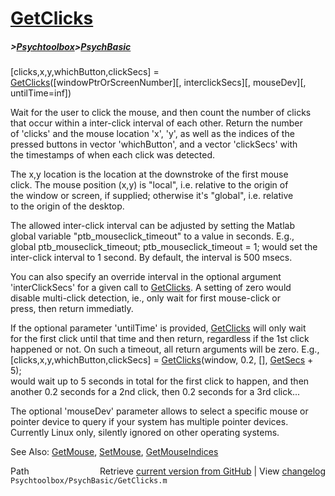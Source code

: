 # [GetClicks](GetClicks)
##### >[Psychtoolbox](Psychtoolbox)>[PsychBasic](PsychBasic)

[clicks,x,y,whichButton,clickSecs] = [GetClicks](GetClicks)([windowPtrOrScreenNumber][, interclickSecs][, mouseDev][, untilTime=inf])  
  
Wait for the user to click the mouse, and then count the number of clicks  
that occur within a inter-click interval of each other. Return the number  
of 'clicks' and the mouse location 'x', 'y', as well as the indices of the  
pressed buttons in vector 'whichButton', and a vector 'clickSecs' with  
the timestamps of when each click was detected.  
  
The x,y location is the location at the downstroke of the first mouse  
click. The mouse position (x,y) is "local", i.e. relative to the origin of  
the window or screen, if supplied; otherwise it's "global", i.e. relative  
to the origin of the desktop.  
  
The allowed inter-click interval can be adjusted by setting the Matlab  
global variable "ptb\_mouseclick\_timeout" to a value in seconds. E.g.,  
global ptb\_mouseclick\_timeout; ptb\_mouseclick\_timeout = 1; would set the  
inter-click interval to 1 second. By default, the interval is 500 msecs.  
  
You can also specify an override interval in the optional argument  
'interClickSecs' for a given call to [GetClicks](GetClicks). A setting of zero would  
disable multi-click detection, ie., only wait for first mouse-click or  
press, then return immediatly.  
  
If the optional parameter 'untilTime' is provided, [GetClicks](GetClicks) will only wait  
for the first click until that time and then return, regardless if the 1st click  
happened or not. On such a timeout, all return arguments will be zero. E.g.,  
[clicks,x,y,whichButton,clickSecs] = [GetClicks](GetClicks)(window, 0.2, [], [GetSecs](GetSecs) + 5);  
would wait up to 5 seconds in total for the first click to happen, and then  
another 0.2 seconds for a 2nd click, then 0.2 seconds for a 3rd click...  
  
The optional 'mouseDev' parameter allows to select a specific mouse or  
pointer device to query if your system has multiple pointer devices.  
Currently Linux only, silently ignored on other operating systems.  
  
See Also: [GetMouse](GetMouse), [SetMouse](SetMouse), [GetMouseIndices](GetMouseIndices)  




<div class="code_header" style="text-align:right;">
  <span style="float:left;">Path&nbsp;&nbsp;</span> <span class="counter">Retrieve <a href=
  "https://raw.github.com/Psychtoolbox-3/Psychtoolbox-3/beta/Psychtoolbox/PsychBasic/GetClicks.m">current version from GitHub</a> | View <a href=
  "https://github.com/Psychtoolbox-3/Psychtoolbox-3/commits/beta/Psychtoolbox/PsychBasic/GetClicks.m">changelog</a></span>
</div>
<div class="code">
  <code>Psychtoolbox/PsychBasic/GetClicks.m</code>
</div>

